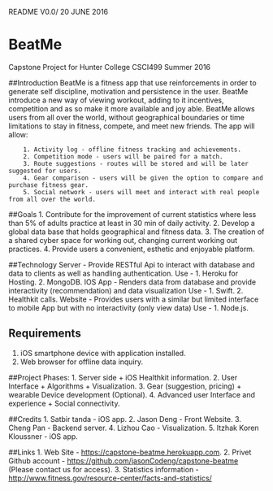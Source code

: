README V0.0/ 20 JUNE 2016


# BeatMe
Capstone Project for Hunter College CSCI499 Summer 2016

##Introduction 
BeatMe is a fitness app that use reinforcements in order to generate self discipline, motivation and persistence in the user.
BeatMe introduce a new way of viewing workout, adding to it incentives, competition and as so make it more available and joy able.
BeatMe allows users from all over the world, without geographical boundaries or time limitations to stay in fitness, compete, and meet new friends. 
The app will allow:

    	1. Activity log - offline fitness tracking and achievements.
    	2. Competition mode - users will be paired for a match. 
    	3. Route suggestions - routes will be stored and will be later suggested for users.
    	4. Gear comparison - users will be given the option to compare and purchase fitness gear.
    	5. Social network - users will meet and interact with real people from all over the world.

##Goals
  	1. Contribute for the improvement of current statistics where less than 5% of adults practice at least in 30 min of daily activity.
  	2. Develop a global data base that holds geographical and fitness data.
  	3. The creation of a shared cyber space for working out, changing current working out practices.
  	4. Provide users a convenient, esthetic and enjoyable platform.

##Technology
Server - Provide RESTful Api to interact with database and data to clients as well as handling authentication.
	Use - 	1. Heroku for Hosting.
        	2. MongoDB.
IOS App - Renders data from database and provide interactivity (recommendation) and data visualization
   	Use - 	1. Swift.
	        2. Healthkit calls.
Website - Provides users with a similar but limited interface to mobile App but with no interactivity (only view data)
  	Use - 	1. Node.js.


## Requirements
1. iOS smartphone device with application installed.
2. Web browser for offline data inquiry.


##Project Phases:
	1. Server side + iOS Healthkit information.
	2. User Interface + Algorithms + Visualization.
	3. Gear (suggestion, pricing) + wearable Device development (Optional).
	4. Advanced user Interface and experience + Social connectivity.


##Credits
	1. Satbir tanda - iOS app.
  	2. Jason Deng - Front Website.
  	3. Cheng Pan - Backend server.
  	4. Lizhou Cao - Visualization.
  	5. Itzhak Koren Kloussner - iOS app.

##Links
 	1. Web Site - https://capstone-beatme.herokuapp.com.
 	2. Privet Github account - https://github.com/jasonCodeng/capstone-beatme (Please contact us for access).
 	3. Statistics information - http://www.fitness.gov/resource-center/facts-and-statistics/


